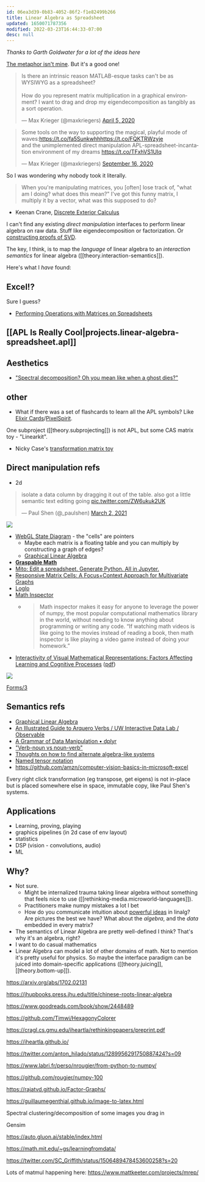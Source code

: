 ```yaml
---
id: 06ea3d39-0b83-4052-86f2-f1e82499b266
title: Linear Algebra as Spreadsheet
updated: 1650071787356
modified: 2022-03-23T16:44:33-07:00
desc: null
---
```


_Thanks to Garth Goldwater for a lot of the ideas here_

[The metaphor isn't mine](https://betterexplained.com/articles/linear-algebra-guide/). But it's a good one!

<blockquote class="twitter-tweet"><p lang="en" dir="ltr">Is there an intrinsic reason MATLAB-esque tasks can&#39;t be as WYSIWYG as a spreadsheet?<br><br>How do you represent matrix multiplication in a graphical environment? I want to drag and drop my eigendecomposition as tangibly as a sort operation.</p>&mdash; Max Krieger (@maxkriegers) <a href="https://twitter.com/maxkriegers/status/1246619921896873985?ref_src=twsrc%5Etfw">April 5, 2020</a></blockquote> <script async src="https://platform.twitter.com/widgets.js" charset="utf-8"></script>

<blockquote class="twitter-tweet"><p lang="en" dir="ltr">Some tools on the way to supporting the magical, playful mode of waves:<a href="https://t.co/fa5Sunkwhh">https://t.co/fa5Sunkwhh</a><a href="https://t.co/FQKTRWzyje">https://t.co/FQKTRWzyje</a><br>and the unimplemented direct manipulation APL-spreadsheet-incantation environment of my dreams <a href="https://t.co/TFxhVS1UIq">https://t.co/TFxhVS1UIq</a></p>&mdash; Max Krieger (@maxkriegers) <a href="https://twitter.com/maxkriegers/status/1306129848038027265?ref_src=twsrc%5Etfw">September 16, 2020</a></blockquote> <script async src="https://platform.twitter.com/widgets.js" charset="utf-8"></script>

So I was wondering why nobody took it literally.

> When you're manipulating matrices, you [often] lose track of, "what am I doing? what does this mean?" I've got this funny matrix, I multiply it by a vector, what was this supposed to do?

- Keenan Crane, [Discrete Exterior Calculus](https://youtu.be/-cUhuzwW-_A)

I can't find any existing _direct manipulation_ interfaces to perform linear algebra on raw data. Stuff like eigendecomposition or factorization. Or [constructing proofs of SVD](http://cognitivemedium.com/emm/emm.html).

The key, I think, is to map the _language_ of linear algebra to an _interaction semantics_ for linear algebra ([[theory.interaction-semantics]]).

Here's what I _have_ found:

## Excel!?

Sure I guess?

- [Performing Operations with Matrices on Spreadsheets](https://www.jstor.org/stable/27970545?seq=1)

## [[APL Is Really Cool|projects.linear-algebra-spreadsheet.apl]]

## Aesthetics

- ["Spectral decomposition? Oh you mean like when a ghost dies?"](https://twitter.com/likethebuilder/status/1326583332306554880?s=19)

## other

- What if there was a set of flashcards to learn all the APL symbols? Like [Elixir Cards](https://elixircards.co.uk/)/[PixelSpirit](https://patriciogonzalezvivo.github.io/PixelSpiritDeck/).

One subproject ([[theory.subprojecting]]) is not APL, but some CAS matrix toy - "Linearkit".

- Nicky Case's [transformation matrix toy](https://ncase.me/matrix/)

## Direct manipulation refs

- 2d

<blockquote class="twitter-tweet"><p lang="en" dir="ltr">isolate a data column by dragging it out of the table. also got a little semantic text editing going <a href="https://t.co/ZW6ukuk2UK">pic.twitter.com/ZW6ukuk2UK</a></p>&mdash; Paul Shen (@_paulshen) <a href="https://twitter.com/_paulshen/status/1366801887341649924?ref_src=twsrc%5Etfw">March 2, 2021</a></blockquote> <script async src="https://platform.twitter.com/widgets.js" charset="utf-8"></script>

![](assets/images/2021-03-09-21-13-39.png)

- [WebGL State Diagram](https://webglfundamentals.org/webgl/lessons/resources/webgl-state-diagram.html) - the "cells" are pointers
  - Maybe each matrix is a floating table and you can multiply by constructing a graph of edges?
  - [Graphical Linear Algebra](https://graphicallinearalgebra.net/)
- [**Graspable Math**](https://graspablemath.com/)
- [Mito: Edit a spreadsheet. Generate Python. All in Jupyter.](https://trymito.io/)
- [Responsive Matrix Cells: A Focus+Context Approach for Multivariate Graphs](https://imld.de/en/research/research-projects/responsive-matrix-cells/)
- [Loglo](https://loglo.app/)
- [Math Inspector](https://mathinspector.com/)
  - > Math inspector makes it easy for anyone to leverage the power of numpy, the most popular computational mathematics library in the world, without needing to know anything about programming or writing any code. “If watching math videos is like going to the movies instead of reading a book, then math inspector is like playing a video game instead of doing your homework.”
- [Interactivity of Visual Mathematical Representations: Factors Affecting Learning and Cognitive Processes](https://eric.ed.gov/?id=EJ726333) ([pdf](../assets/interactive-math-tools.pdf))

![](assets/images/2021-02-01-17-39-06.png)

[Forms/3](https://pdfs.semanticscholar.org/a074/a04c61f097ee9ad13f9061aee95d1dd0c01f.pdf)

## Semantics refs

- [Graphical Linear Algebra](https://graphicallinearalgebra.net/)
- [An Illustrated Guide to Arquero Verbs / UW Interactive Data Lab / Observable](https://observablehq.com/@uwdata/an-illustrated-guide-to-arquero-verbs)
- [A Grammar of Data Manipulation • dplyr](https://dplyr.tidyverse.org/)
- ["Verb-noun vs noun-verb"](https://mobile.twitter.com/tophtucker/status/1278184444428529665?s=19)
- [Thoughts on how to find alternate algebra-like systems](https://westoncb.blogspot.com/2017/10/thoughts-on-how-to-find-alternate.html)
- [Named tensor notation](https://namedtensor.github.io/)
- https://github.com/amzn/computer-vision-basics-in-microsoft-excel

Every right click transformation (eg transpose, get eigens) is not in-place but is placed somewhere else in space, immutable copy, like Paul Shen's systems.

## Applications

- Learning, proving, playing
- graphics pipelines (in 2d case of env layout)
- statistics
- DSP (vision - convolutions, audio)
- ML

## Why?

- Not sure.
  - Might be internalized trauma taking linear algebra without something that feels nice to use ([[rethinking-media.microworld-languages]]).
  - Practitioners make numpy mistakes a lot I bet
  - How do you communicate intuition about [powerful ideas](https://llk.media.mit.edu/courses/readings/Papert-Big-Idea.pdf) in linalg? Are pictures the best we have? What about the _algebra_, and the _data_ embedded in every matrix?
- The semantics of Linear Algebra are pretty well-defined I think? That's why it's an algebra, right?
- I want to do casual mathematics
- Linear Algebra can model a lot of other domains of math. Not to mention it's pretty useful for physics. So maybe the interface paradigm can be juiced into domain-specific applications ([[theory.juicing]], [[theory.bottom-up]]).

https://arxiv.org/abs/1702.02131

https://jhupbooks.press.jhu.edu/title/chinese-roots-linear-algebra

https://www.goodreads.com/book/show/2448489

https://github.com/Timwi/HexagonyColorer

https://cragl.cs.gmu.edu/iheartla/rethinkingpapers/preprint.pdf

https://iheartla.github.io/

https://twitter.com/anton_hilado/status/1289956291750887424?s=09

https://www.labri.fr/perso/nrougier/from-python-to-numpy/

https://github.com/rougier/numpy-100

https://rajatvd.github.io/Factor-Graphs/

https://guillaumegenthial.github.io/image-to-latex.html

Spectral clustering/decomposition of some images you drag in

Gensim

https://auto.gluon.ai/stable/index.html

https://math.mit.edu/~gs/learningfromdata/

https://twitter.com/SC_Griffith/status/1506489478453600258?s=20

Lots of matmul happening here:
https://www.mattkeeter.com/projects/mrep/

